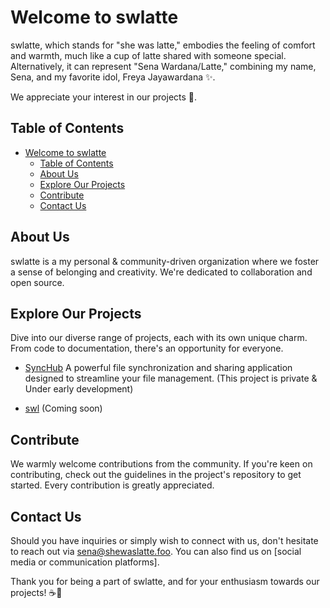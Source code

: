 # Welcome to swlatte

swlatte, which stands for "she was latte," embodies the feeling of comfort and warmth, much like a cup of latte shared with someone special. Alternatively, it can represent "Sena Wardana/Latte," combining my name, Sena, and my favorite idol, Freya Jayawardana ✨.

We appreciate your interest in our projects 🙌.

## Table of Contents

- [Welcome to swlatte](#welcome-to-swlatte)
  - [Table of Contents](#table-of-contents)
  - [About Us](#about-us)
  - [Explore Our Projects](#explore-our-projects)
  - [Contribute](#contribute)
  - [Contact Us](#contact-us)

## About Us

swlatte is a my personal & community-driven organization where we foster a sense of belonging and creativity. We're dedicated to collaboration and open source.

## Explore Our Projects

Dive into our diverse range of projects, each with its own unique charm. From code to documentation, there's an opportunity for everyone.

- [SyncHub](https://github.com/swlatte/synchub) A powerful file synchronization and sharing application designed to streamline your file management. (This project is private & Under early development)

- [swl](link-to-project-2) (Coming soon)

## Contribute

We warmly welcome contributions from the community. If you're keen on contributing, check out the guidelines in the project's repository to get started. Every contribution is greatly appreciated.

## Contact Us

Should you have inquiries or simply wish to connect with us, don't hesitate to reach out via [sena@shewaslatte.foo](https://mail.google.com/mail/?view=cm&fs=1&to=sena@shewaslatte.foo). You can also find us on [social media or communication platforms].

Thank you for being a part of swlatte, and for your enthusiasm towards our projects! ☕🌟
